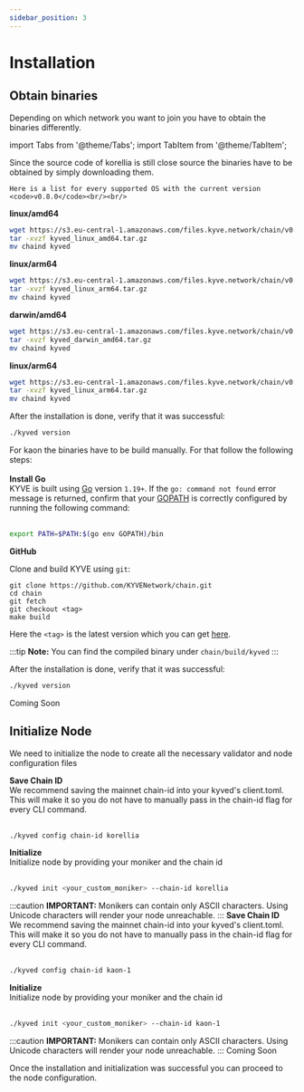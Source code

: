 ```yaml
---
sidebar_position: 3
---
```


# Installation

## Obtain binaries

Depending on which network you want to join you have to obtain the binaries differently.

import Tabs from '@theme/Tabs';
import TabItem from '@theme/TabItem';

<Tabs groupId="network">
  <TabItem value="korellia" label="Korellia">
    Since the source code of korellia is still close source the binaries have to be obtained by simply downloading them.
    
    Here is a list for every supported OS with the current version <code>v0.8.0</code><br/><br/>


**linux/amd64**
```bash
wget https://s3.eu-central-1.amazonaws.com/files.kyve.network/chain/v0.8.0/kyved_linux_amd64.tar.gz
tar -xvzf kyved_linux_amd64.tar.gz
mv chaind kyved
```

**linux/arm64**
```bash
wget https://s3.eu-central-1.amazonaws.com/files.kyve.network/chain/v0.8.0/kyved_darwin_arm64.tar.gz
tar -xvzf kyved_linux_arm64.tar.gz
mv chaind kyved
```

**darwin/amd64**
```bash
wget https://s3.eu-central-1.amazonaws.com/files.kyve.network/chain/v0.8.0/kyved_darwin_amd64.tar.gz
tar -xvzf kyved_darwin_amd64.tar.gz
mv chaind kyved
```

**linux/arm64**
```bash
wget https://s3.eu-central-1.amazonaws.com/files.kyve.network/chain/v0.8.0/kyved_linux_arm64.tar.gz
tar -xvzf kyved_linux_arm64.tar.gz
mv chaind kyved
```

After the installation is done, verify that it was successful:

```bash
./kyved version
```
  </TabItem>
  <TabItem value="kaon" label="Kaon">
  For kaon the binaries have to be build manually. For that follow the following steps:
  <br/><br/>
  <strong>Install Go</strong>
  <br/>
  KYVE is built using <a href="https://go.dev/dl/">Go</a> version <code>1.19+</code>.
  If the <code>go: command not found</code> error message is returned, confirm that your <a href="https://go.dev/doc/gopath_code#GOPATH">GOPATH</a> is correctly configured by running the following command:
  <br/><br/>

```bash
export PATH=$PATH:$(go env GOPATH)/bin
```

  <strong>GitHub</strong>

  Clone and build KYVE using <code>git</code>:

```
git clone https://github.com/KYVENetwork/chain.git
cd chain
git fetch
git checkout <tag>
make build
```

  Here the <code><tag\></code> is the latest version which you can get <a href="https://github.com/KYVENetwork/chain/tags">here</a>.

:::tip
**Note:** You can find the compiled binary under <code>chain/build/kyved</code>
:::

  After the installation is done, verify that it was successful:

```bash
./kyved version
```
  </TabItem>
  <TabItem value="mainnet" label="Mainnet">
    Coming Soon
  </TabItem>
</Tabs>

## Initialize Node

We need to initialize the node to create all the necessary validator and node configuration files

<Tabs groupId="network">
  <TabItem value="korellia" label="Korellia">
    <strong>Save Chain ID</strong>
    <br/>
    We recommend saving the mainnet chain-id into your kyved's client.toml. This will make it so you do not have to manually pass in the chain-id flag for every CLI command.
    <br/><br/>

```bash
./kyved config chain-id korellia
```

  <strong>Initialize</strong>
  <br/>
  Initialize node by providing your moniker and the chain id
  <br/><br/>

```bash
./kyved init <your_custom_moniker> --chain-id korellia
```

:::caution
**IMPORTANT:** Monikers can contain only ASCII characters. Using Unicode characters will render your node unreachable.
:::
  </TabItem>
  <TabItem value="kaon" label="Kaon">
  <strong>Save Chain ID</strong>
    <br/>
    We recommend saving the mainnet chain-id into your kyved's client.toml. This will make it so you do not have to manually pass in the chain-id flag for every CLI command.
    <br/><br/>

```bash
./kyved config chain-id kaon-1
```

  <strong>Initialize</strong>
  <br/>
  Initialize node by providing your moniker and the chain id
  <br/><br/>

```bash
./kyved init <your_custom_moniker> --chain-id kaon-1
```

:::caution
**IMPORTANT:** Monikers can contain only ASCII characters. Using Unicode characters will render your node unreachable.
:::
  </TabItem>
  <TabItem value="mainnet" label="Mainnet">
    Coming Soon
  </TabItem>
</Tabs>

Once the installation and initialization was successful you can proceed to the node configuration.
